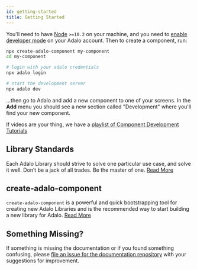 ```yaml
---
id: getting-started
title: Getting Started
---
```


You'll need to have [Node](https://nodejs.org) `>=10.2` on your machine, and you need to [enable developer mode](enabling-developer-mode) on your Adalo account. Then to create a component, run:

```bash
npx create-adalo-component my-component
cd my-component

# login with your adalo credentials
npx adalo login

# start the development server
npx adalo dev
```

...then go to Adalo and add a new component to one of your screens. In the **Add** menu you should see a new section called "Development" where you'll find your new component.

If videos are your thing, we have a [playlist of Component Development Tutorials](https://www.youtube.com/playlist?list=PLBUOs6aGzPnS_B3jisLbMMyjIcDB7dPaC)

## Library Standards

Each Adalo Library should strive to solve one particular use case, and solve it well. Don’t be a jack of all trades. Be the master of one. [Read More](requirements/philosophy.md)

## create-adalo-component

`create-adalo-component` is a powerful and quick bootstrapping tool for creating new Adalo Libraries and is the recommended way to start building a new library for Adalo. [Read More](create-new-adalo-library.md)

## Something Missing?

If something is missing the documentation or if you found something confusing, please [file an issue for the documentation repository](https://github.com/adalohq/docs/issues/new) with your suggestions for improvement.

